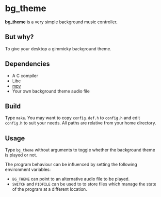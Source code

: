 # bg_theme

**bg_theme** is a very simple background music controller.

## But why?

To give your desktop a gimmicky background theme.

## Dependencies

- A C compiler
- Libc
- [mpv](https://mpv.io)
- Your own background theme audio file

## Build

Type `make`. You may want to copy `config.def.h` to `config.h` and edit `config.h` to suit your needs. All paths are relative from your home directory.

## Usage

Type `bg_theme` without arguments to toggle whether the background theme is played or not.

The program behaviour can be influenced by setting the following environment variables:

- `BG_THEME` can point to an alternative audio file to be played.
- `SWITCH` and `PIDFILE` can be used to to store files which manage the state of the program at a different location.
